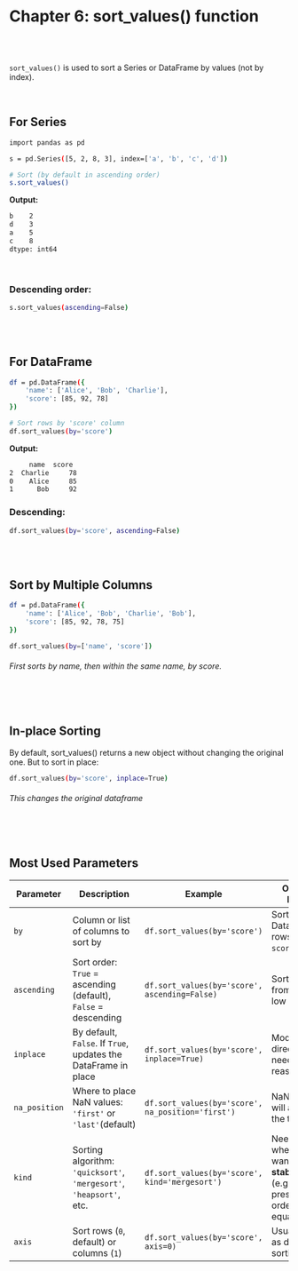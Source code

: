 #
# Chapter 6: sort_values() function

<br>
<br>

`sort_values()` is used to sort a Series or DataFrame by values (not by index).

<br>

## For Series
```bash
import pandas as pd

s = pd.Series([5, 2, 8, 3], index=['a', 'b', 'c', 'd'])

# Sort (by default in ascending order)
s.sort_values()
```
**Output:**
```bash
b    2
d    3
a    5
c    8
dtype: int64
```
<br>

### Descending order:
```bash
s.sort_values(ascending=False)
```

<br>
<br>




## For DataFrame
```bash
df = pd.DataFrame({
    'name': ['Alice', 'Bob', 'Charlie'],
    'score': [85, 92, 78]
})

# Sort rows by 'score' column
df.sort_values(by='score')
```
**Output:**
```bash
     name  score
2  Charlie     78
0    Alice     85
1      Bob     92
```
### Descending:
```bash
df.sort_values(by='score', ascending=False)
```

<br>
<br>

## Sort by Multiple Columns
```bash
df = pd.DataFrame({
    'name': ['Alice', 'Bob', 'Charlie', 'Bob'],
    'score': [85, 92, 78, 75]
})

df.sort_values(by=['name', 'score'])
```
###### First sorts by name, then within the same name, by score.

<br>
<br>

## In-place Sorting
By default, sort_values() returns a new object without changing the original one. But to sort in place:
```bash
df.sort_values(by='score', inplace=True)
```
###### This changes the original dataframe

<br>
<br>

## Most Used Parameters
| Parameter      | Description                                                         | Example                                           | Output / Effect                                                                 |
| -------------- | ------------------------------------------------------------------- | ------------------------------------------------- | ------------------------------------------------------------------------------- |
| `by`           | Column or list of columns to sort by                                | `df.sort_values(by='score')`                      | Sorts DataFrame rows by the `score` column                                      |
| `ascending`    | Sort order: `True` = ascending (default), `False` = descending      | `df.sort_values(by='score', ascending=False)`     | Sorts scores from high to low                                                   |
| `inplace`      | By default, `False`. If `True`, updates the DataFrame in place                           | `df.sort_values(by='score', inplace=True)`        | Modifies `df` directly, no need for reassignment                                |
| `na_position`  | Where to place NaN values: `'first'` or `'last'`(default)                    | `df.sort_values(by='score', na_position='first')` | NaN scores will appear at the top                                               |s
| `kind`         | Sorting algorithm: `'quicksort'`, `'mergesort'`, `'heapsort'`, etc. | `df.sort_values(by='score', kind='mergesort')`    | Needed when you want a **stable sort** (e.g., preserving order of equal values) |
| `axis`         | Sort rows (`0`, default) or columns (`1`)                           | `df.sort_values(by='score', axis=0)`              | Usually left as default for sorting rows                                        |




